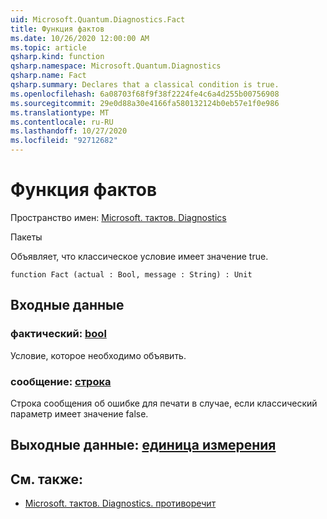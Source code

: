 ```yaml
---
uid: Microsoft.Quantum.Diagnostics.Fact
title: Функция фактов
ms.date: 10/26/2020 12:00:00 AM
ms.topic: article
qsharp.kind: function
qsharp.namespace: Microsoft.Quantum.Diagnostics
qsharp.name: Fact
qsharp.summary: Declares that a classical condition is true.
ms.openlocfilehash: 6a08703f68f9f38f2224fe4c6a4d255b00756908
ms.sourcegitcommit: 29e0d88a30e4166fa580132124b0eb57e1f0e986
ms.translationtype: MT
ms.contentlocale: ru-RU
ms.lasthandoff: 10/27/2020
ms.locfileid: "92712682"
---
```

# <a name="fact-function"></a>Функция фактов

Пространство имен: [Microsoft. тактов. Diagnostics](xref:Microsoft.Quantum.Diagnostics)

Пакеты [](https://nuget.org/packages/)


Объявляет, что классическое условие имеет значение true.

```qsharp
function Fact (actual : Bool, message : String) : Unit
```


## <a name="input"></a>Входные данные

### <a name="actual--bool"></a>фактический: [bool](xref:microsoft.quantum.lang-ref.bool)

Условие, которое необходимо объявить.


### <a name="message--string"></a>сообщение: [строка](xref:microsoft.quantum.lang-ref.string)

Строка сообщения об ошибке для печати в случае, если классический параметр имеет значение false.



## <a name="output--unit"></a>Выходные данные: [единица измерения](xref:microsoft.quantum.lang-ref.unit)



## <a name="see-also"></a>См. также:

- [Microsoft. тактов. Diagnostics. противоречит](xref:Microsoft.Quantum.Diagnostics.Contradiction)